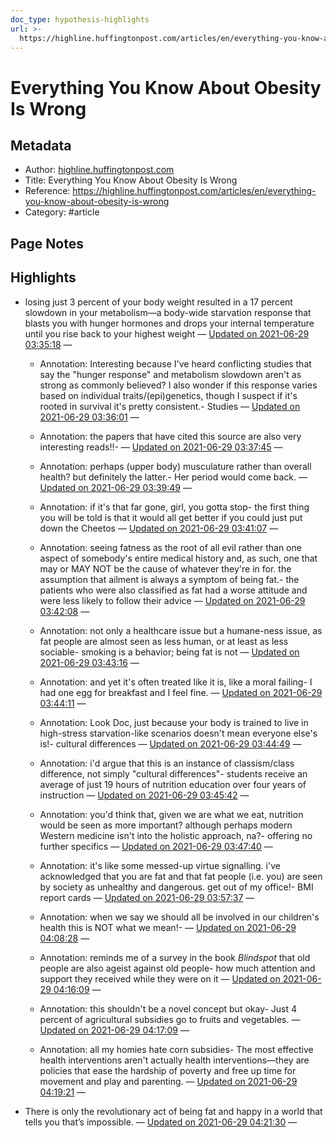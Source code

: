 ```yaml
---
doc_type: hypothesis-highlights
url: >-
  https://highline.huffingtonpost.com/articles/en/everything-you-know-about-obesity-is-wrong
---
```

# Everything You Know About Obesity Is Wrong

## Metadata
- Author: [highline.huffingtonpost.com]()
- Title: Everything You Know About Obesity Is Wrong
- Reference: https://highline.huffingtonpost.com/articles/en/everything-you-know-about-obesity-is-wrong
- Category: #article

## Page Notes


## Highlights
- losing just 3 percent of your body weight resulted in a 17 percent slowdown in your metabolism—a body-wide starvation response that blasts you with hunger hormones and drops your internal temperature until you rise back to your highest weight — [Updated on 2021-06-29 03:35:18](https://hyp.is/cB7uZNg_Eeup6s9c3Bdv9w/highline.huffingtonpost.com/articles/en/everything-you-know-about-obesity-is-wrong)  — 

   - Annotation: Interesting because I've heard conflicting studies that say the "hunger response" and metabolism slowdown aren't as strong as commonly believed? I also wonder if this response varies based on individual traits/(epi)genetics, though I suspect if it's rooted in survival it's pretty consistent.- Studies — [Updated on 2021-06-29 03:36:01](https://hyp.is/sHaw3Ng_Eeu2YY_5E-rhmQ/highline.huffingtonpost.com/articles/en/everything-you-know-about-obesity-is-wrong)  — 

   - Annotation: the papers that have cited this source are also very interesting reads!!-  — [Updated on 2021-06-29 03:37:45](https://hyp.is/tsn5YJAmEeqrdLNbNbRiYQ/highline.huffingtonpost.com/articles/en/everything-you-know-about-obesity-is-wrong)  — 

   - Annotation: perhaps (upper body) musculature rather than overall health? but definitely the latter.- Her period would come back. — [Updated on 2021-06-29 03:39:49](https://hyp.is/ODpMGNhAEeup7q8qzNOCzQ/highline.huffingtonpost.com/articles/en/everything-you-know-about-obesity-is-wrong)  — 

   - Annotation: if it's that far gone, girl, you gotta stop- the first thing you will be told is that it would all get better if you could just put down the Cheetos — [Updated on 2021-06-29 03:41:07](https://hyp.is/Zq67fthAEeu7mGO6THkp0w/highline.huffingtonpost.com/articles/en/everything-you-know-about-obesity-is-wrong)  — 

   - Annotation: seeing fatness as the root of all evil rather than one aspect of somebody's entire medical history and, as such, one that may or MAY NOT be the cause of whatever they're in for. the assumption that ailment is always a symptom of being fat.- the patients who were also classified as fat had a worse attitude and were less likely to follow their advice — [Updated on 2021-06-29 03:42:08](https://hyp.is/iqURmthAEeuMRw_wlRJdvQ/highline.huffingtonpost.com/articles/en/everything-you-know-about-obesity-is-wrong)  — 

   - Annotation: not only a healthcare issue but a humane-ness issue, as fat people are almost seen as less human, or at least as less sociable- smoking is a behavior; being fat is not — [Updated on 2021-06-29 03:43:16](https://hyp.is/s6naCNhAEeuSJH_PYzwhjQ/highline.huffingtonpost.com/articles/en/everything-you-know-about-obesity-is-wrong)  — 

   - Annotation: and yet it's often treated like it is, like a moral failing- I had one egg for breakfast and I feel fine. — [Updated on 2021-06-29 03:44:11](https://hyp.is/1GXuvNhAEeuVvPO4E3DQlQ/highline.huffingtonpost.com/articles/en/everything-you-know-about-obesity-is-wrong)  — 

   - Annotation: Look Doc, just because your body is trained to live in high-stress starvation-like scenarios doesn't mean everyone else's is!- cultural differences — [Updated on 2021-06-29 03:44:49](https://hyp.is/6zCQSNhAEeuPvzN8CNwY6Q/highline.huffingtonpost.com/articles/en/everything-you-know-about-obesity-is-wrong)  — 

   - Annotation: i'd argue that this is an instance of classism/class difference, not simply "cultural differences"- students receive an average of just 19 hours of nutrition education over four years of instruction — [Updated on 2021-06-29 03:45:42](https://hyp.is/CnLHRthBEeuLdF9lL9vxVA/highline.huffingtonpost.com/articles/en/everything-you-know-about-obesity-is-wrong)  — 

   - Annotation: you'd think that, given we are what we eat, nutrition would be seen as more important? although perhaps modern Western medicine isn't into the holistic approach, na?- offering no further specifics — [Updated on 2021-06-29 03:47:40](https://hyp.is/UP7W0thBEeubzdup6l11xw/highline.huffingtonpost.com/articles/en/everything-you-know-about-obesity-is-wrong)  — 

   - Annotation: it's like some messed-up virtue signalling. i've acknowledged that you are fat and that fat people (i.e. you) are seen by society as unhealthy and dangerous. get out of my office!- BMI report cards — [Updated on 2021-06-29 03:57:37](https://hyp.is/tI4VfNhCEeuZj6_GlRExpg/highline.huffingtonpost.com/articles/en/everything-you-know-about-obesity-is-wrong)  — 

   - Annotation: when we say we should all be involved in our children's health this is NOT what we mean!-  — [Updated on 2021-06-29 04:08:28](https://hyp.is/Z47PtpAqEeq-8XON8WwaXQ/highline.huffingtonpost.com/articles/en/everything-you-know-about-obesity-is-wrong)  — 

   - Annotation: reminds me of a survey in the book *Blindspot* that old people are also ageist against old people- how much attention and support they received while they were on it — [Updated on 2021-06-29 04:16:09](https://hyp.is/R-X-MthFEeu8yiuBSNe-RA/highline.huffingtonpost.com/articles/en/everything-you-know-about-obesity-is-wrong)  — 

   - Annotation: this shouldn't be a novel concept but okay- Just 4 percent of agricultural subsidies go to fruits and vegetables. — [Updated on 2021-06-29 04:17:09](https://hyp.is/b1kZhthFEeuQC8NPSDw-ZA/highline.huffingtonpost.com/articles/en/everything-you-know-about-obesity-is-wrong)  — 

   - Annotation: all my homies hate corn subsidies- The most effective health interventions aren't actually health interventions—they are policies that ease the hardship of poverty and free up time for movement and play and parenting. — [Updated on 2021-06-29 04:19:21](https://hyp.is/vjEIothFEeupwgtiRj6q6A/highline.huffingtonpost.com/articles/en/everything-you-know-about-obesity-is-wrong)  — 

- There is only the revolutionary act of being fat and happy in a world that tells you that’s impossible. — [Updated on 2021-06-29 04:21:30](https://hyp.is/CxcwzthGEeu_4SdVrwPSYg/highline.huffingtonpost.com/articles/en/everything-you-know-about-obesity-is-wrong)  — 

